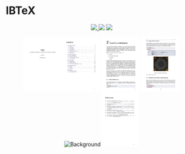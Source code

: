 # IBTeX

<p align="center">
<a href="https://github.com/mholson/sthlmNordBeamerTheme/raw/main/sthlmNordTemplate.pdf">
        <img src="https://img.shields.io/badge/Download-pdf-red.svg"/>
</a>
<img src="https://img.shields.io/badge/Compiler-XeLaTeX-blue.svg"/>
<img src="https://img.shields.io/badge/WIP-WorkInProgress-orange.svg"/>
</p>


<p align="center">
    <img src="assets/doctitle.jpg" width="20%" alt="Background" /><img src="assets/doctoc.jpg" width="20%" alt="Background" /> <img src="assets/docchapter.jpg" width="20%" alt="Background" /> <img src="assets/docimages.jpg" width="20%" alt="Background" /> <img src="assets/docenvironments.jpg" width="20%" alt="Background" /><img src="assets/docreferences.jpg" width="20%" alt="Background" />
</p>
